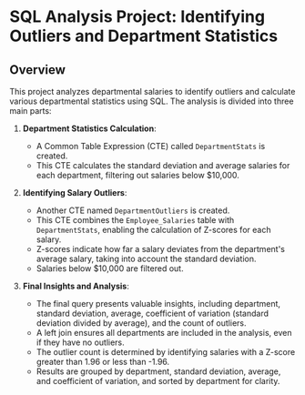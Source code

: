 # SQL Analysis Project: Identifying Outliers and Department Statistics

## Overview
This project analyzes departmental salaries to identify outliers and calculate various departmental statistics using SQL. The analysis is divided into three main parts:

1. **Department Statistics Calculation**:
   - A Common Table Expression (CTE) called `DepartmentStats` is created.
   - This CTE calculates the standard deviation and average salaries for each department, filtering out salaries below $10,000.

2. **Identifying Salary Outliers**:
   - Another CTE named `DepartmentOutliers` is created.
   - This CTE combines the `Employee_Salaries` table with `DepartmentStats`, enabling the calculation of Z-scores for each salary.
   - Z-scores indicate how far a salary deviates from the department's average salary, taking into account the standard deviation.
   - Salaries below $10,000 are filtered out.

3. **Final Insights and Analysis**:
   - The final query presents valuable insights, including department, standard deviation, average, coefficient of variation (standard deviation divided by average), and the count of outliers.
   - A left join ensures all departments are included in the analysis, even if they have no outliers.
   - The outlier count is determined by identifying salaries with a Z-score greater than 1.96 or less than -1.96.
   - Results are grouped by department, standard deviation, average, and coefficient of variation, and sorted by department for clarity.

